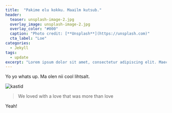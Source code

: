 ```yaml
---
title:  "Pakime elu kokku. Maailm kutsub."
header:
  teaser: unsplash-image-2.jpg
  overlay_image: unsplash-image-2.jpg
  overlay_color: "#000"
  caption: "Photo credit: [**Unsplash**](https://unsplash.com)"
  cta_label: "Loe"
categories:
  - Jekyll
tags:
  - update
excerpt: "Lorem ipsum dolor sit amet, consectetur adipiscing elit. Maecenas eu libero a est feugiat varius. Fusce dictum ultrices fringilla."
---
```

Yo yo whats up. Ma olen nii cool lihtsalt.

![kastid]({{site.baseurl}}/images/IMG_20160420_083039.jpg)

> We loved with a love that was more than love





Yeah!
